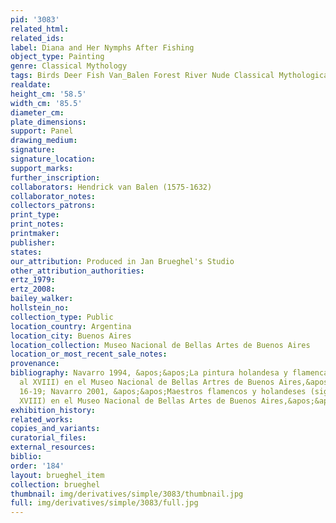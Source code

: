 ```yaml
---
pid: '3083'
related_html: 
related_ids: 
label: Diana and Her Nymphs After Fishing
object_type: Painting
genre: Classical Mythology
tags: Birds Deer Fish Van_Balen Forest River Nude Classical Mythological
realdate: 
height_cm: '58.5'
width_cm: '85.5'
diameter_cm: 
plate_dimensions: 
support: Panel
drawing_medium: 
signature: 
signature_location: 
support_marks: 
further_inscription: 
collaborators: Hendrick van Balen (1575-1632)
collaborator_notes: 
collectors_patrons: 
print_type: 
print_notes: 
printmaker: 
publisher: 
states: 
our_attribution: Produced in Jan Brueghel's Studio
other_attribution_authorities: 
ertz_1979: 
ertz_2008: 
bailey_walker: 
hollstein_no: 
collection_type: Public
location_country: Argentina
location_city: Buenos Aires
location_collection: Museo Nacional de Bellas Artes de Buenos Aires
location_or_most_recent_sale_notes: 
provenance: 
bibliography: Navarro 1994, &apos;&apos;La pintura holandesa y flamenca (siglos XVI
  al XVIII) en el Museo Nacional de Bellas Artres de Buenos Aires,&apos;&apos; p.
  16-19; Navarro 2001, &apos;&apos;Maestros flamencos y holandeses (siglos XVI al
  XVIII) en el Museo Nacional de Bellas Artes de Buenos Aires,&apos;&apos; p. 17-19
exhibition_history: 
related_works: 
copies_and_variants: 
curatorial_files: 
external_resources: 
biblio: 
order: '184'
layout: brueghel_item
collection: brueghel
thumbnail: img/derivatives/simple/3083/thumbnail.jpg
full: img/derivatives/simple/3083/full.jpg
---
```

